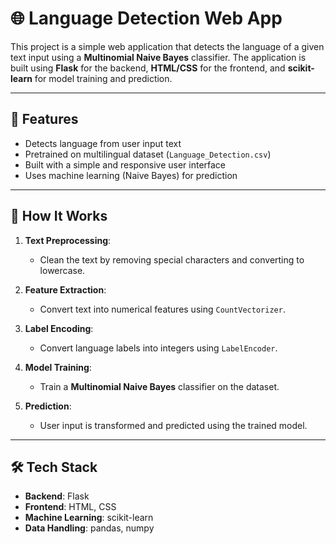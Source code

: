 # 🌐 Language Detection Web App

This project is a simple web application that detects the language of a given text input using a **Multinomial Naive Bayes** classifier. The application is built using **Flask** for the backend, **HTML/CSS** for the frontend, and **scikit-learn** for model training and prediction.

---

## 📌 Features

- Detects language from user input text
- Pretrained on multilingual dataset (`Language_Detection.csv`)
- Built with a simple and responsive user interface
- Uses machine learning (Naive Bayes) for prediction

---

## 🧠 How It Works

1. **Text Preprocessing**:
   - Clean the text by removing special characters and converting to lowercase.

2. **Feature Extraction**:
   - Convert text into numerical features using `CountVectorizer`.

3. **Label Encoding**:
   - Convert language labels into integers using `LabelEncoder`.

4. **Model Training**:
   - Train a **Multinomial Naive Bayes** classifier on the dataset.

5. **Prediction**:
   - User input is transformed and predicted using the trained model.

---

## 🛠️ Tech Stack

- **Backend**: Flask
- **Frontend**: HTML, CSS
- **Machine Learning**: scikit-learn
- **Data Handling**: pandas, numpy


